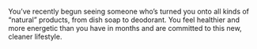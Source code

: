 You’ve recently begun seeing someone who’s turned you onto all kinds of “natural” products, from dish soap to deodorant. You feel healthier and more energetic than you have in months and are committed to this new, cleaner lifestyle.